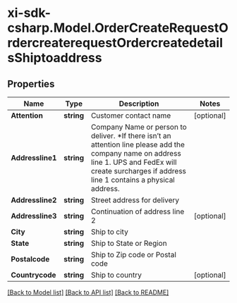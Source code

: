 # xi-sdk-csharp.Model.OrderCreateRequestOrdercreaterequestOrdercreatedetailsShiptoaddress

## Properties

Name | Type | Description | Notes
------------ | ------------- | ------------- | -------------
**Attention** | **string** | Customer contact name | [optional] 
**Addressline1** | **string** | Company Name or person to deliver. *If there isn’t an attention line please add the company name on address line 1.   UPS and FedEx will create surcharges if address line 1 contains a physical address. | 
**Addressline2** | **string** | Street address for delivery | 
**Addressline3** | **string** | Continuation of address line 2 | [optional] 
**City** | **string** | Ship to city | 
**State** | **string** | Ship to State or Region | 
**Postalcode** | **string** | Ship to Zip code or Postal code | 
**Countrycode** | **string** | Ship to country | [optional] 

[[Back to Model list]](../README.md#documentation-for-models) [[Back to API list]](../README.md#documentation-for-api-endpoints) [[Back to README]](../README.md)

